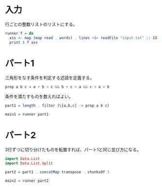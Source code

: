 # 入力

行ごとの整数リストのリストにする。

```haskell
runner f = do
  xss <- map (map read . words) . lines <$> readFile "input.txt" :: IO [[Int]]
  print $ f xss
```

# パート1

三角形をなす条件を判定する述語を定義する。

```haskell
prop a b c = a + b > c && b + c > a && c + a > b
```

条件を満たすものを数えればよい。

```haskell
part1 = length . filter (\[a,b,c] -> prop a b c)

main1 = runner part1
```

# パート2

3行ずつに切り分けたものを転置すれば、パート1と同じ並び方になる。

```haskell
import Data.List
import Data.List.Split

part2 = part1 . concatMap transpose . chunksOf 3

main2 = runner part2
```
